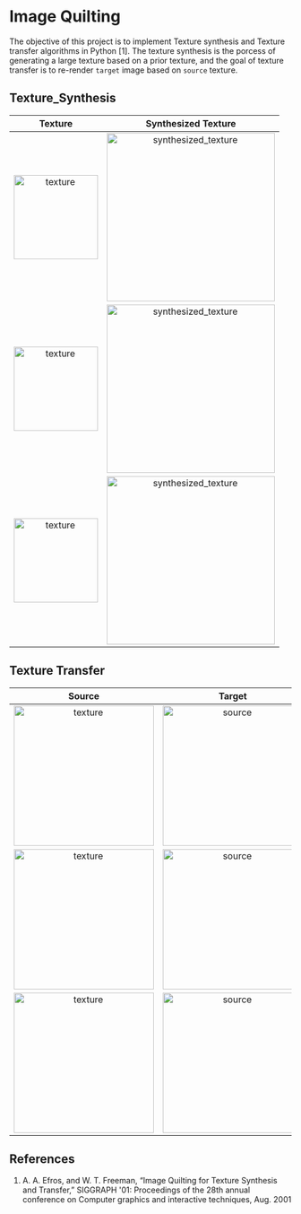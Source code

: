 # Image Quilting
The objective of this project is to implement Texture synthesis and Texture transfer algorithms in Python [1]. The texture synthesis is the porcess of generating a large texture based on a prior texture, and the goal of texture transfer is to re-render `target` image based on `source` texture.

Texture_Synthesis
------------------


Texture             |  Synthesized Texture
:-------------------------:|:-------------------------:
<img width = "150" src="https://user-images.githubusercontent.com/46090276/208292251-d2695d96-9445-43a0-98b4-c32994cba7f5.jpg" alt="texture">|<img width = "300" src="https://user-images.githubusercontent.com/46090276/208293053-091d69d9-2414-4bdc-86d3-6fe9cef30347.jpg" alt="synthesized_texture">|
<img width = "150" src="https://user-images.githubusercontent.com/46090276/208293285-5bddb3d9-17e6-4890-a050-7f67200b9e44.jpg" alt="texture">|<img width = "300" src="https://user-images.githubusercontent.com/46090276/208293239-efbca46f-dbaf-4334-8b4e-e8552b2c141d.jpg" alt="synthesized_texture">|
<img width = "150" src="https://user-images.githubusercontent.com/46090276/208294594-fa412fb9-dc4e-4cca-8d0f-201660d02298.jpg" alt="texture">|<img width = "300" src="https://user-images.githubusercontent.com/46090276/208294598-fdb63d33-74c5-45d0-bf9c-cec535fa4a96.jpg" alt="synthesized_texture">


Texture Transfer
---------------

Source             |  Target |  Result
:-------------------------:|:-------------------------:|:-------------------------:
<img width = "250" src="https://user-images.githubusercontent.com/46090276/208292251-d2695d96-9445-43a0-98b4-c32994cba7f5.jpg" alt="texture">  |  <img width = "250" src="https://user-images.githubusercontent.com/46090276/208292314-8842dee0-1c72-47d1-bed0-f02484134723.jpg" alt="source">   |   <img width = "250" src="https://user-images.githubusercontent.com/46090276/208292376-5b77ee8d-9ba3-43cb-8149-f8fc11964dd2.jpg" alt="res">|
<img width = "250" src="https://user-images.githubusercontent.com/46090276/208292422-23f1f8ce-8467-4618-9f40-9c8dd241d9d8.jpg" alt="texture">  |  <img width = "250" src="https://user-images.githubusercontent.com/46090276/208292432-6b470567-4edf-48ed-b1ca-1ceba6924aa2.jpg" alt="source">   |   <img width = "250" src="https://user-images.githubusercontent.com/46090276/208292458-19a9c677-c22e-4193-bc86-fb6f7c9d96b6.jpg" alt="res">|
<img width = "250" src="https://user-images.githubusercontent.com/46090276/208297070-c2622868-f124-4076-bcbc-22c8efbcb54d.jpg" alt="texture"> |  <img width = "250" src="https://user-images.githubusercontent.com/46090276/208297106-eb2b902c-17d6-4c25-890c-e38b61e8be0d.jpg" alt="source"> | <img width = "250" src="https://user-images.githubusercontent.com/46090276/208297160-90342d4c-00a4-4ef7-84d1-c68cc67c0fdd.jpg" alt="res">





References
--------------
1. A. A. Efros, and W. T. Freeman, “Image Quilting for Texture Synthesis and Transfer,” SIGGRAPH '01: Proceedings of the 28th annual conference on Computer graphics and interactive techniques, Aug. 2001
